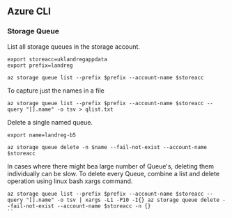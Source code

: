 ## Azure CLI

### Storage Queue
List all storage queues in the storage account.
```
export storeacc=uklandregappdata
export prefix=landreg

az storage queue list --prefix $prefix --account-name $storeacc
```
To capture just the names in a file
```
az storage queue list --prefix $prefix --account-name $storeacc --query "[].name" -o tsv > qlist.txt
```

Delete a single named queue.
```
export name=landreg-b5

az storage queue delete -n $name --fail-not-exist --account-name $storeacc
```
In cases where there might bea large number of Queue's, deleting them individually can be slow.  To delete every Queue, combine a list and delete operation using linux bash xargs command.
```
az storage queue list --prefix $prefix --account-name $storeacc --query "[].name" -o tsv | xargs -L1 -P10 -I{} az storage queue delete --fail-not-exist --account-name $storeacc -n {}
``